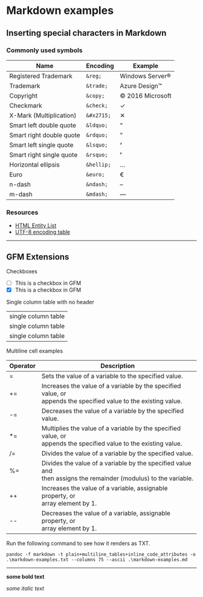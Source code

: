 # Markdown examples

## Inserting special characters in Markdown

### Commonly used symbols

|         **Name**         | **Encoding** |      **Example**      |
| ------------------------ | ------------ | --------------------- |
| Registered Trademark     | `&reg;`      | Windows Server&reg;   |
| Trademark                | `&trade;`    | Azure Design&trade;   |
| Copyright                | `&copy;`     | &copy; 2016 Microsoft |
| Checkmark                | `&check;`    | &check;               |
| X-Mark (Multiplication)  | `&#x2715;`   | &#x2715;              |
| Smart left double quote  | `&ldquo;`    | &ldquo;               |
| Smart right double quote | `&rdquo;`    | &rdquo;               |
| Smart left single quote  | `&lsquo;`    | **&lsquo;**           |
| Smart right single quote | `&rsquo;`    | **&rsquo;**           |
| Horizontal ellipsis      | `&hellip;`   | &hellip;              |
| Euro                     | `&euro;`     | &euro;                |
| n-dash                   | `&ndash;`    | &ndash;               |
| m-dash                   | `&mdash;`    | &mdash;               |

### Resources

- [HTML Entity List](http://www.freeformatter.com/html-entities.html)
- [UTF-8 encoding table](http://www.utf8-chartable.de/)

***

## GFM Extensions

Checkboxes
- [ ] This is a checkbox in GFM
- [x] This is a checkbox in GFM

Single column table with no header

|   |
|---|
|single column table|
|single column table|
|single column table|

Multiline cell examples

|Operator|Description                                                  |
|--------|-------------------------------------------------------------|
|=       |Sets the value of a variable to the specified value.         |
|+=      |Increases the value of a variable by the specified value, or<br> appends the specified value to the existing value.|
|-=      |Decreases the value of a variable by the specified value.    |
|*=      |Multiplies the value of a variable by the specified value, or<br> appends the specified value to the existing value.|
|/=      |Divides the value of a variable by the specified value.      |
|%=      |Divides the value of a variable by the specified value and<br> then assigns the remainder (modulus) to the variable.|
|++      |Increases the value of a variable, assignable property, or<br> array element by 1.|
|--      |Decreases the value of a variable, assignable property, or<br> array element by 1.|

Run the following command to see how it renders as TXT.

```
pandoc -f markdown -t plain+multiline_tables+inline_code_attributes -o .\markdown-examples.txt --columns 75 --ascii .\markdown-examples.md
```

***

**some bold text**

*some italic text*
